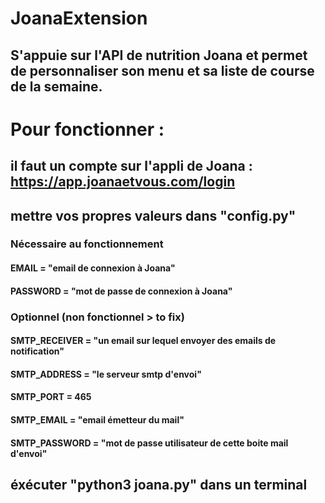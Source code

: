 # JoanaExtension
## S'appuie sur l'API de nutrition Joana et permet de personnaliser son menu et sa liste de course de la semaine.

# Pour fonctionner :
## il faut un compte sur l'appli de Joana : https://app.joanaetvous.com/login

## mettre vos propres valeurs dans "config.py" 
### Nécessaire au fonctionnement
#### EMAIL = "email de connexion à Joana"
#### PASSWORD = "mot de passe de connexion à Joana"
### Optionnel (non fonctionnel > to fix)
#### SMTP_RECEIVER = "un email sur lequel envoyer des emails de notification"
#### SMTP_ADDRESS = "le serveur smtp d'envoi"
#### SMTP_PORT = 465
#### SMTP_EMAIL = "email émetteur du mail"
#### SMTP_PASSWORD = "mot de passe utilisateur de cette boite mail d'envoi"
## éxécuter "python3 joana.py" dans un terminal
